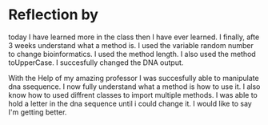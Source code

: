 # Reflection by

today I have learned more in the class then I have ever learned. I finally,
afte 3 weeks understand what a method is. I used the variable random number to
change bioinformatics. I used the method length. I also used the method
toUpperCase. I succesfully changed the DNA output.

With the Help of my amazing professor I was succesfully able to manipulate dna
ssequence. I now fully understand what a method is how to use it. I also know
how to used diffrent classes to import multiple methods. I was able to hold a
letter in the dna sequence until i could change it. I would like to say I'm
getting better.
